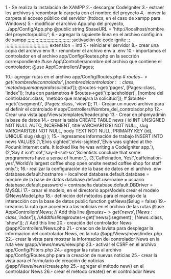 1.- Se realiza la instalación de XAMPP
2.- descargar CodeIgniter
3.- extraer los archivos y renombrar la carpeta con el nombre del proyecto
4.- mover la carpeta al acceso público del servidor (htdocs, en el caso de xampp para Windows)
5.- modificar el archivo App.php del proyecto, ../app/Config/App.php
    @public string $baseURL = 'http://localhost/nombre del proyecto/public/';
6.- agregar la siguiente linea en el archivo config.inn de xampp
    ;;;;;;;;;;;;;;;;;;;;;;;;;;;;;;;;
    ;activación de code ignite    ;;
    ;;;;;;;;;;;;;;;;;;;;;;;;;;;;;;;;
    extension = intl
7.- reiniciar el servidor
8.- crear una copia del archivo env
9.- renombrer el archivo env a .env
10.- importamos el controlador en el archivo app/Config/Routes.php en la seccrión
     correspondiente
     #use App\Controllers\nombre del archivo que contiene el controlador;
     @use App\Controllers\Pages;
    
10.- agregar rutas en el archivo app/Config/Routes.php
    # $routes->get('nombre del controlador',
                   [nombre del controlador::class, 'metodo que manejara la solicitud']);
    @$routes->get('pages', [Pages::class, 'index']);
    !ruta con parámetros
    # $routes->get('(:placeholder)',
                   [nombre del controlador::class, 'metodo que manejara la solicitud']);
    # $routes->get('(:segment)', [Pages::class, 'view']);
11.- Creaar un nuevo archivo para el definir el controlado 
    # app/Controllers/Nombre_del_controlador.php
12.- Crear una vista app/Views/templates/header.php
13.- Crear en phpmyadmin la base de datos
14.- crear la tabla 
    CREATE TABLE news (
        id INT UNSIGNED NOT NULL AUTO_INCREMENT,
        title VARCHAR(128) NOT NULL,
        slug VARCHAR(128) NOT NULL,
        body TEXT NOT NULL,
        PRIMARY KEY (id),
        UNIQUE slug (slug)
    );
15.- ingresamos información de trabajo
    INSERT INTO news VALUES
    (1,'Elvis sighted','elvis-sighted','Elvis was sighted at the Podunk internet cafe. It looked like he was writing a CodeIgniter app.'),
    (2,'Say it isn\'t so!','say-it-isnt-so','Scientists conclude that some programmers have a sense of humor.'),
    (3,'Caffeination, Yes!','caffeination-yes','World\'s largest coffee shop open onsite nested coffee shop for staff only.');
16.- realizar la configuración de la base de datos en el archivo .env
    database.default.hostname = localhost
    database.default.database = nombre de la base de datos
    database.default.username = usuario
    database.default.password = contraseña
    database.default.DBDriver = MySQLi
17.- crear el modelo, en el directorio app/Models crear el modelo
    @NewsModel.php
18.- definición del métodos para el manejo de la interacción con la base de datos
    public function getNews($slug = false)
19.- creamos la ruta que accedera a las noticias en el archivo de las rutas
        @use App\Controllers\News; // Add this line
        @$routes->get('news', [News::class, 'index']);           // Add this line
        @$routes->get('news/(:segment)', [News::class, 'show']); // Add this line
20.- creación del controlador News
        @app/Controllers/News.php
21.- creacion de lavista para desplegar la informacion del controlador News, en la ruta
    @app/Views/news/index.php
22.- crear la vista para mostrar la informacion del controlador News en la ruta vew
    @app/Views/news/view.php
23.- activar el CSRF en el archivo app/Config/Filters.php
24.- agregar las rutas al archivo app/Config/Routes.php para la creación de nuevas noticias
25.- crear la vista para el formulario de creación de noticias
    @app/Views/news/create.php
25.- agregar el método new() en el controlador News
26.- crear el metodo create() en el controlador News






    

